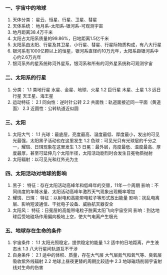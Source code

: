 ### 一、宇宙中的地球

1. 天体分类：
 星云、恒星、行星、卫星、彗星
2. 天体系统：
 地月系-太阳系-银河系-可观测宇宙
3. 地月距离38.4万千米
4. 太阳占太阳系质量的99.86%，日地距离1.5亿千米
5. 太阳系由太阳、行星及其卫星、小行星、彗星、行星际物质构成，有八大行星
6. 银河系有1000亿颗以上的恒星，银河系直径约10万光年，太阳系距银河系中心约2.6万光年
7. 银河系外的星系统称河外星系，银河系和所有的河外星系统称可观测宇宙

### 二、太阳系的行星

1. 分类：
 1.1 类地行星
  水星、金星、地球、火星
 1.2 巨行星
  木星、土星
 1.3 远日行星
  天王星、海王星
2. 运动特征：
 2.1 同向性：逆时针公转
 2.2 共面性：轨道面接近同一平面（黄道面）
 2.3 近圆性：公转轨道近似圆
  
### 三、太阳

1. 太阳大气：
 1.1 光球：最底层，亮度最高、温度最低、厚度最小，发出的可见光最强，太阳黑子活动也在这里发生
 1.2 色球：可见光只有光球层的千分之一，耀斑、日珥现象在这里发生
 1.3 日冕：最外层，亮度最低、温度最高、厚度最厚，甚至可延伸几个太阳半径，太阳活动剧烈时会发生日冕物质抛射
2. 太阳辐射：以可见光和红外光为主

### 四、太阳活动对地球的影响

1. 黑子：
 特征：存在太阳活动高峰年和低峰年的交替，11年一个周期
 影响：不同纬度的年降水量、太阳活动高峰年激烈天气现象出现概率增加
2. 耀斑、日珥：
 特征：以射电和高能带电粒子等形式放出能量
 影响：扰乱电离层、影响短波通信、干扰电子设备、威胁航天器安全
3. 太阳风：
 特征：日冕层的高能带电粒子脱离太阳飞向宇宙空间
 影响：到达地球后受地磁场作用偏向极地上空，使大气电离产生极光
  
### 五、地球存在生命的条件

1. 宇宙条件：
 1.1 太阳光照稳定，提供稳定的能量
 1.2 适中的日地距离，产生液态水
 1.3 八大行星间轨道互不干涉
2. 自身条件：
 2.1 适中的体积、质量，存在大气层
  大气层氮气和氧气等、臭氧层吸收紫外线辐射
 2.2 地球上昼夜更替的周期比较适中
 2.3 地球磁场削弱宇宙射线对生命的伤害

